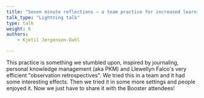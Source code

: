```yaml
---
title: "Seven minute reflections – a team practice for increased learning"
talk_type: "Lightning talk"
type: talk
weight: 6
authors:
    - Kjetil Jørgensen-Dahl

---
```

This practice is something we stumbled upon, inspired by journaling, personal knowledge management (aka PKM) and Llewellyn Falco's very efficient "observation retrospectives". We tried this in a team and it had some interesting effects. Then we tried it in some more settings and people enjoyed it. Now we just have to share it with the Booster attendees!
